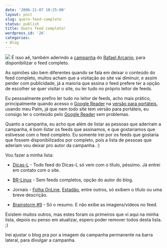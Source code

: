 ```yaml
---
date: '2006-11-07 10:25:00'
layout: post
slug: quero-feed-completo
status: publish
title: Quero feed completo!
wordpress_id: '26'
categories:
- Blog
---
```


[![](http://img169.imageshack.us/img169/115/feedcompleto468x602ja4.png)](http://img169.imageshack.us/img169/115/feedcompleto468x602ja4.png)
É isso aê, também aderindo a [campanha](http://www.arcanjo.org/blog/?p=70) do [Rafael Arcanjo](http://www.arcanjo.org/), para disponibilizar o feed completo.

As opiniões são bem diferentes quando se fala em deixar o conteúdo do feed completo, muitos acham que a visitação ao site vai diminuir, e assim perder com publicidade, já a maioria que assina o feed prefere ter a opção de escolher se quer visitar o site, ou ler tudo no próprio leitor de feeds.

Eu pessoalmente prefiro ler tudo no leitor de feeds, acho mais prático, principalmente quando acesso o [Google Reader](http://reader.google.com/) na [versão para portáteis](http://www.google.com/reader/m), usando meu Palm, já que nem todo site tem versão para portáteis, eu consigo ler o conteúdo pelo [Google Reader](http://reader.google.com/) sem problemas.

Quanto a campanha, eu acho que além de listar as pessoas que aderiram a campanha, é bom listar os feeds que assinamos, e que gostariamos que estivesse com o feed completo. Eu somente irei por os feeds que gostaria que fossem disponibilizados por completo, pois a lista de pessoas que aderiam vou deixar pro autor da campanha. :)

Vou fazer a minha lista:



	
  * [Dicas-L](http://www.dicas-l.com.br/) - Todo feed do Dicas-L só vem com o título, péssimo. Já entrei em contato com o site.

	
  * [BR-Linux](http://br-linux.org/) - Sem feeds completos, opção do autor do blog.

	
  * Jornais - [Folha OnLine](http://www.folha.uol.com.br/), [Estadão](http://estadao.com.br/rss/), entre outros, só exibem o título ou uma breve descrição.

	
  * [Brainstorm #9](http://www.brainstorm9.com.br/) - Só o resumo. E não exibe as imagens/vídeos no feed.


Existem muitos outros, mas estes foram os primeiros que vi aqui na  minha lista, depois eu penso em atualizar, espero poder remover todos desta lista. ;)

Irei ajustar o blog pra por a imagem da campanha permanente na barra lateral, para divulgar a campanha.
